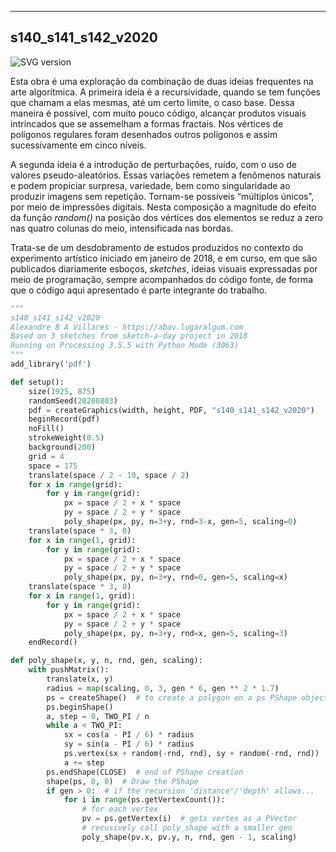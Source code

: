 ---

## s140_s141_s142_v2020

![SVG version](s140_s141_s142_v2020.svg)

Esta obra é uma exploração da combinação de duas ideias frequentes na arte algorítmica. A primeira ideia é a recursividade, quando se tem funções que chamam a elas mesmas, até um certo limite, o caso base. Dessa maneira é possível, com muito pouco código, alcançar produtos visuais intrincados que se assemelham a formas fractais. Nos vértices de polígonos regulares foram desenhados outros polígonos e assim sucessivamente em cinco níveis.

A segunda ideia é a introdução de perturbações, ruído, com o uso de valores pseudo-aleatórios. Essas variações remetem a fenômenos naturais e podem propiciar surpresa, variedade, bem como singularidade ao produzir imagens sem repetição. Tornam-se possíveis “múltiplos únicos”, por meio de impressões digitais. Nesta composição a magnitude do efeito da função *random()* na posição dos vértices dos elementos se reduz a zero nas quatro colunas do meio, intensificada nas bordas.

Trata-se de um desdobramento de estudos produzidos no contexto do experimento artístico iniciado em janeiro de 2018, e em curso, em que são publicados diariamente esboços, *sketches*, ideias visuais expressadas por meio de programação, sempre acompanhados do código fonte, de forma que o código aqui apresentado é parte integrante do trabalho.

```python
"""
s140_s141_s142_v2020
Alexandre B A Villares - https://abav.lugaralgum.com
Based on 3 sketches from sketch-a-day project in 2018
Running on Processing 3.5.5 with Python Mode (3063)
"""
add_library('pdf')

def setup():
    size(1925, 875)
    randomSeed(20200803)
    pdf = createGraphics(width, height, PDF, "s140_s141_s142_v2020")
    beginRecord(pdf)
    noFill()
    strokeWeight(0.5)
    background(200)
    grid = 4
    space = 175
    translate(space / 2 - 10, space / 2)
    for x in range(grid):
        for y in range(grid):
            px = space / 2 + x * space
            py = space / 2 + y * space
            poly_shape(px, py, n=3+y, rnd=3-x, gen=5, scaling=0)
    translate(space * 3, 0)
    for x in range(1, grid):
        for y in range(grid):
            px = space / 2 + x * space
            py = space / 2 + y * space
            poly_shape(px, py, n=3+y, rnd=0, gen=5, scaling=x)
    translate(space * 3, 0)
    for x in range(1, grid):
        for y in range(grid):
            px = space / 2 + x * space
            py = space / 2 + y * space
            poly_shape(px, py, n=3+y, rnd=x, gen=5, scaling=3)
    endRecord()

def poly_shape(x, y, n, rnd, gen, scaling):
    with pushMatrix():
        translate(x, y)
        radius = map(scaling, 0, 3, gen * 6, gen ** 2 * 1.7)
        ps = createShape()  # to create a polygon on a ps PShape object
        ps.beginShape()
        a, step = 0, TWO_PI / n
        while a < TWO_PI:
            sx = cos(a - PI / 6) * radius
            sy = sin(a - PI / 6) * radius
            ps.vertex(sx + random(-rnd, rnd), sy + random(-rnd, rnd))
            a += step
        ps.endShape(CLOSE)  # end of PShape creation
        shape(ps, 0, 0)  # Draw the PShape
        if gen > 0:  # if the recursion 'distance'/'depth' allows...
            for i in range(ps.getVertexCount()):
                # for each vertex
                pv = ps.getVertex(i)  # gets vertex as a PVector
                # recusively call poly_shape with a smaller gen
                poly_shape(pv.x, pv.y, n, rnd, gen - 1, scaling)
```



